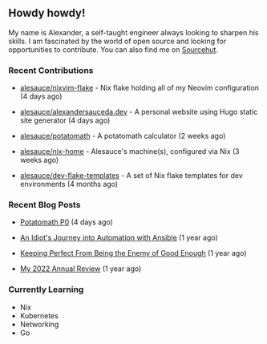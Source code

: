 ## Howdy howdy!

My name is Alexander, a self-taught engineer always looking to sharpen his skills. I am fascinated by the world of open source and looking for opportunities to contribute. You can also find me on [Sourcehut](https://sr.ht/~crow-magnon/).

### Recent Contributions

- [alesauce/nixvim-flake](https://github.com/alesauce/nixvim-flake) - Nix flake holding all of my Neovim configuration (4 days ago)

- [alesauce/alexandersauceda.dev](https://github.com/alesauce/alexandersauceda.dev) - A personal website using Hugo static site generator (4 days ago)

- [alesauce/potatomath](https://github.com/alesauce/potatomath) - A potatomath calculator (2 weeks ago)

- [alesauce/nix-home](https://github.com/alesauce/nix-home) - Alesauce&#39;s machine(s), configured via Nix (3 weeks ago)

- [alesauce/dev-flake-templates](https://github.com/alesauce/dev-flake-templates) - A set of Nix flake templates for dev environments (4 months ago)


### Recent Blog Posts

 - [Potatomath P0](https://alexandersauceda.dev/posts/potatomath-p0/) (4 days ago)

 - [An Idiot&#39;s Journey into Automation with Ansible](https://alexandersauceda.dev/posts/creating-ansible-homelab-roles/) (1 year ago)

 - [Keeping Perfect From Being the Enemy of Good Enough](https://alexandersauceda.dev/posts/perfect-as-enemy/) (1 year ago)

 - [My 2022 Annual Review](https://alexandersauceda.dev/posts/annual-review/) (1 year ago)


### Currently Learning
- Nix
- Kubernetes
- Networking
- Go
